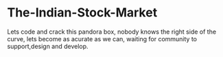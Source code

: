 # The-Indian-Stock-Market
Lets code and crack this pandora box, nobody knows the right side of the curve, lets become as acurate as we can,  waiting for community to support,design and develop.
